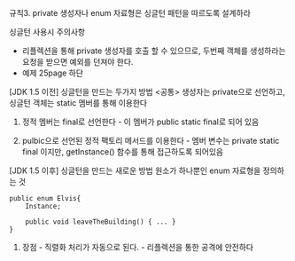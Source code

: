 규칙3. private 생성자나 enum 자료형은 싱글턴 패턴을 따르도록 설계하라

싱글턴 사용시 주의사항
  - 리플렉션을 통해 private 생성자를 호출 할 수 있으므로, 두번째 객체를 생성하라는 요청을 받으면 예외를 던져야 한다.
  - 예제 25page 하단

[JDK 1.5 이전] 싱글턴을 만드는 두가지 방법
  <공통> 생성자는 private으로 선언하고, 싱글턴 객체는 static 멤버를 통해 이용한다
  1. 정적 멤버는 final로 선언한다
    - 이 멤버가  public static final로 되어 있음

  2. pulbic으로 선언된 정적 팩토리 메서드를 이용한다
    - 멤버 변수는 private static final 이지만, getInstance() 함수를 통해 접근하도록 되어있음

[JDK 1.5 이후] 싱글턴을 만드는 새로운 방법
  원소가 하나뿐인 enum 자료형을 정의하는 것

    public enum Elvis{
        Instance;

        public void leaveTheBuilding() { ... }
    }

  1. 장점
    - 직렬화 처리가 자동으로 된다.
    - 리플렉션을 통한 공격에 안전하다

